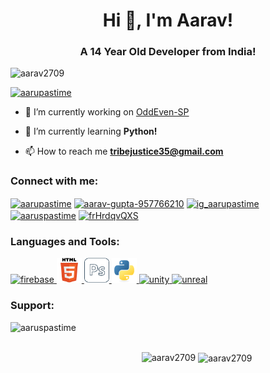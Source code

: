<h1 align="center">Hi 👋, I'm Aarav!</h1>
<h3 align="center">A 14 Year Old Developer from India!</h3>

<p align="left"> <img src="https://komarev.com/ghpvc/?username=aarav2709&label=Profile%20views&color=0e75b6&style=flat" alt="aarav2709" /> </p>

<p align="left"> <a href="https://twitter.com/aarupastime" target="blank"><img src="https://img.shields.io/twitter/follow/aarupastime?logo=twitter&style=for-the-badge" alt="aarupastime" /></a> </p>

- 🔭 I’m currently working on [OddEven-SP](https://github.com/Aarav2709/OddEven-SP)

- 🌱 I’m currently learning **Python!**

- 📫 How to reach me **tribejustice35@gmail.com**

<h3 align="left">Connect with me:</h3>
<p align="left">
<a href="https://twitter.com/aarupastime" target="blank"><img align="center" src="https://raw.githubusercontent.com/rahuldkjain/github-profile-readme-generator/master/src/images/icons/Social/twitter.svg" alt="aarupastime" height="30" width="40" /></a>
<a href="https://linkedin.com/in/aarav-gupta-957766210" target="blank"><img align="center" src="https://raw.githubusercontent.com/rahuldkjain/github-profile-readme-generator/master/src/images/icons/Social/linked-in-alt.svg" alt="aarav-gupta-957766210" height="30" width="40" /></a>
<a href="https://instagram.com/ig_aarupastime" target="blank"><img align="center" src="https://raw.githubusercontent.com/rahuldkjain/github-profile-readme-generator/master/src/images/icons/Social/instagram.svg" alt="ig_aarupastime" height="30" width="40" /></a>
<a href="https://www.youtube.com/c/aaruspastime" target="blank"><img align="center" src="https://raw.githubusercontent.com/rahuldkjain/github-profile-readme-generator/master/src/images/icons/Social/youtube.svg" alt="aaruspastime" height="30" width="40" /></a>
<a href="https://discord.gg/frHrdqvQXS" target="blank"><img align="center" src="https://raw.githubusercontent.com/rahuldkjain/github-profile-readme-generator/master/src/images/icons/Social/discord.svg" alt="frHrdqvQXS" height="30" width="40" /></a>
</p>

<h3 align="left">Languages and Tools:</h3>
<p align="left"> <a href="https://firebase.google.com/" target="_blank" rel="noreferrer"> <img src="https://www.vectorlogo.zone/logos/firebase/firebase-icon.svg" alt="firebase" width="40" height="40"/> </a> <a href="https://www.w3.org/html/" target="_blank" rel="noreferrer"> <img src="https://raw.githubusercontent.com/devicons/devicon/master/icons/html5/html5-original-wordmark.svg" alt="html5" width="40" height="40"/> </a> <a href="https://www.photoshop.com/en" target="_blank" rel="noreferrer"> <img src="https://raw.githubusercontent.com/devicons/devicon/master/icons/photoshop/photoshop-line.svg" alt="photoshop" width="40" height="40"/> </a> <a href="https://www.python.org" target="_blank" rel="noreferrer"> <img src="https://raw.githubusercontent.com/devicons/devicon/master/icons/python/python-original.svg" alt="python" width="40" height="40"/> </a> <a href="https://unity.com/" target="_blank" rel="noreferrer"> <img src="https://www.vectorlogo.zone/logos/unity3d/unity3d-icon.svg" alt="unity" width="40" height="40"/> </a> <a href="https://unrealengine.com/" target="_blank" rel="noreferrer"> <img src="https://raw.githubusercontent.com/kenangundogan/fontisto/036b7eca71aab1bef8e6a0518f7329f13ed62f6b/icons/svg/brand/unreal-engine.svg" alt="unreal" width="40" height="40"/> </a> </p>

<h3 align="left">Support:</h3>
<p><a href="https://ko-fi.com/aaruspastime"> <img align="left" src="https://cdn.ko-fi.com/cdn/kofi3.png?v=3" height="50" width="210" alt="aaruspastime" /></a></p><br><br>

<p><img align="left" src="https://github-readme-stats.vercel.app/api/top-langs?username=aarav2709&show_icons=true&locale=en&layout=compact" alt="aarav2709" /></p>

<p>&nbsp;<img align="center" src="https://github-readme-stats.vercel.app/api?username=aarav2709&show_icons=true&locale=en" alt="aarav2709" /></p>
